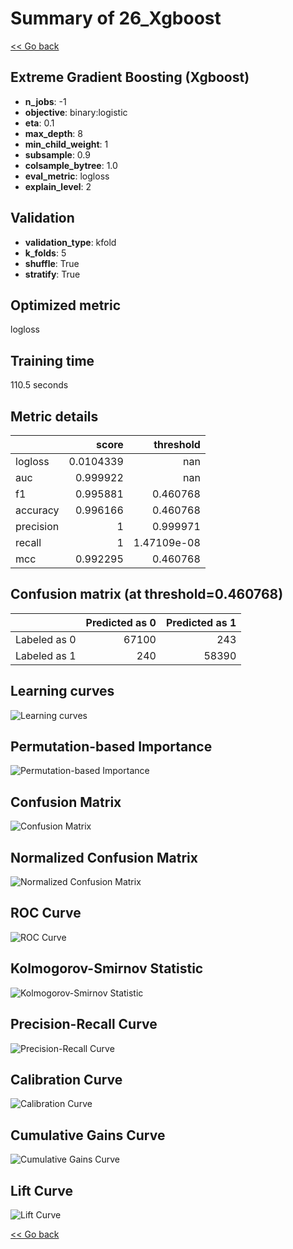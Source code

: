 # Summary of 26_Xgboost

[<< Go back](../README.md)


## Extreme Gradient Boosting (Xgboost)
- **n_jobs**: -1
- **objective**: binary:logistic
- **eta**: 0.1
- **max_depth**: 8
- **min_child_weight**: 1
- **subsample**: 0.9
- **colsample_bytree**: 1.0
- **eval_metric**: logloss
- **explain_level**: 2

## Validation
 - **validation_type**: kfold
 - **k_folds**: 5
 - **shuffle**: True
 - **stratify**: True

## Optimized metric
logloss

## Training time

110.5 seconds

## Metric details
|           |     score |     threshold |
|:----------|----------:|--------------:|
| logloss   | 0.0104339 | nan           |
| auc       | 0.999922  | nan           |
| f1        | 0.995881  |   0.460768    |
| accuracy  | 0.996166  |   0.460768    |
| precision | 1         |   0.999971    |
| recall    | 1         |   1.47109e-08 |
| mcc       | 0.992295  |   0.460768    |


## Confusion matrix (at threshold=0.460768)
|              |   Predicted as 0 |   Predicted as 1 |
|:-------------|-----------------:|-----------------:|
| Labeled as 0 |            67100 |              243 |
| Labeled as 1 |              240 |            58390 |

## Learning curves
![Learning curves](learning_curves.png)

## Permutation-based Importance
![Permutation-based Importance](permutation_importance.png)
## Confusion Matrix

![Confusion Matrix](confusion_matrix.png)


## Normalized Confusion Matrix

![Normalized Confusion Matrix](confusion_matrix_normalized.png)


## ROC Curve

![ROC Curve](roc_curve.png)


## Kolmogorov-Smirnov Statistic

![Kolmogorov-Smirnov Statistic](ks_statistic.png)


## Precision-Recall Curve

![Precision-Recall Curve](precision_recall_curve.png)


## Calibration Curve

![Calibration Curve](calibration_curve_curve.png)


## Cumulative Gains Curve

![Cumulative Gains Curve](cumulative_gains_curve.png)


## Lift Curve

![Lift Curve](lift_curve.png)



[<< Go back](../README.md)
